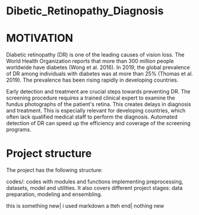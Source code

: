 # Dibetic_Retinopathy_Diagnosis

# MOTIVATION

Diabetic retinopathy (DR) is one of the leading causes of vision loss. The World Health Organization reports that more than 300 million people worldwide have diabetes (Wong et al. 2016). In 2019, the global prevalence of DR among individuals with diabetes was at more than 25% (Thomas et al. 2019). The prevalence has been rising rapidly in developing countries.

Early detection and treatment are crucial steps towards preventing DR. The screening procedure requires a trained clinical expert to examine the fundus photographs of the patient's retina. This creates delays in diagnosis and treatment. This is especially relevant for developing countries, which often lack qualified medical staff to perform the diagnosis. Automated detection of DR can speed up the efficiency and coverage of the screening programs.

# Project structure

The project has the following structure:

codes/: codes with modules and functions implementing preprocessing, datasets, model and utilities. It also covers different project stages: data preparation, modeling and ensembling.

this is something new|
i used markdown a tteh end|
nothing new
